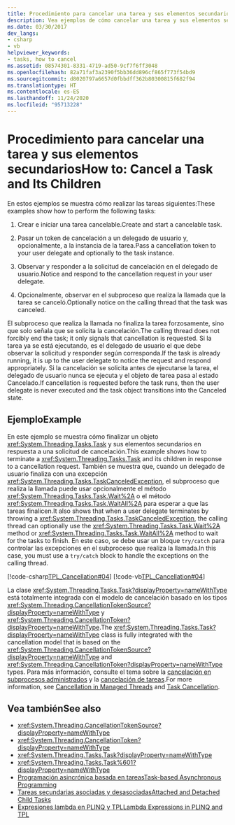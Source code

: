 ```yaml
---
title: Procedimiento para cancelar una tarea y sus elementos secundarios
description: Vea ejemplos de cómo cancelar una tarea y sus elementos secundarios en .NET. En los ejemplos se incluyen los pasos de la creación de tareas cancelables, hasta el aviso de que se canceló la tarea.
ms.date: 03/30/2017
dev_langs:
- csharp
- vb
helpviewer_keywords:
- tasks, how to cancel
ms.assetid: 08574301-8331-4719-ad50-9cf7f6ff3048
ms.openlocfilehash: 82a71faf3a2390f5bb36dd896cf865f773f54bd9
ms.sourcegitcommit: d8020797a6657d0fbbdff362b80300815f682f94
ms.translationtype: HT
ms.contentlocale: es-ES
ms.lasthandoff: 11/24/2020
ms.locfileid: "95713228"
---
```

# <a name="how-to-cancel-a-task-and-its-children"></a><span data-ttu-id="48a10-104">Procedimiento para cancelar una tarea y sus elementos secundarios</span><span class="sxs-lookup"><span data-stu-id="48a10-104">How to: Cancel a Task and Its Children</span></span>

<span data-ttu-id="48a10-105">En estos ejemplos se muestra cómo realizar las tareas siguientes:</span><span class="sxs-lookup"><span data-stu-id="48a10-105">These examples show how to perform the following tasks:</span></span>  
  
1. <span data-ttu-id="48a10-106">Crear e iniciar una tarea cancelable.</span><span class="sxs-lookup"><span data-stu-id="48a10-106">Create and start a cancelable task.</span></span>  
  
2. <span data-ttu-id="48a10-107">Pasar un token de cancelación a un delegado de usuario y, opcionalmente, a la instancia de la tarea.</span><span class="sxs-lookup"><span data-stu-id="48a10-107">Pass a cancellation token to your user delegate and optionally to the task instance.</span></span>  
  
3. <span data-ttu-id="48a10-108">Observar y responder a la solicitud de cancelación en el delegado de usuario.</span><span class="sxs-lookup"><span data-stu-id="48a10-108">Notice and respond to the cancellation request in your user delegate.</span></span>  
  
4. <span data-ttu-id="48a10-109">Opcionalmente, observar en el subproceso que realiza la llamada que la tarea se canceló.</span><span class="sxs-lookup"><span data-stu-id="48a10-109">Optionally notice on the calling thread that the task was canceled.</span></span>  
  
 <span data-ttu-id="48a10-110">El subproceso que realiza la llamada no finaliza la tarea forzosamente, sino que solo señala que se solicita la cancelación.</span><span class="sxs-lookup"><span data-stu-id="48a10-110">The calling thread does not forcibly end the task; it only signals that cancellation is requested.</span></span> <span data-ttu-id="48a10-111">Si la tarea ya se está ejecutando, es el delegado de usuario el que debe observar la solicitud y responder según corresponda.</span><span class="sxs-lookup"><span data-stu-id="48a10-111">If the task is already running, it is up to the user delegate to notice the request and respond appropriately.</span></span> <span data-ttu-id="48a10-112">Si la cancelación se solicita antes de ejecutarse la tarea, el delegado de usuario nunca se ejecuta y el objeto de tarea pasa al estado Cancelado.</span><span class="sxs-lookup"><span data-stu-id="48a10-112">If cancellation is requested before the task runs, then the user delegate is never executed and the task object transitions into the Canceled state.</span></span>  
  
## <a name="example"></a><span data-ttu-id="48a10-113">Ejemplo</span><span class="sxs-lookup"><span data-stu-id="48a10-113">Example</span></span>  

 <span data-ttu-id="48a10-114">En este ejemplo se muestra cómo finalizar un objeto <xref:System.Threading.Tasks.Task> y sus elementos secundarios en respuesta a una solicitud de cancelación.</span><span class="sxs-lookup"><span data-stu-id="48a10-114">This example shows how to terminate a <xref:System.Threading.Tasks.Task> and its children in response to a cancellation request.</span></span> <span data-ttu-id="48a10-115">También se muestra que, cuando un delegado de usuario finaliza con una excepción <xref:System.Threading.Tasks.TaskCanceledException>, el subproceso que realiza la llamada puede usar opcionalmente el método <xref:System.Threading.Tasks.Task.Wait%2A> o el método <xref:System.Threading.Tasks.Task.WaitAll%2A> para esperar a que las tareas finalicen.</span><span class="sxs-lookup"><span data-stu-id="48a10-115">It also shows that when a user delegate terminates by throwing a <xref:System.Threading.Tasks.TaskCanceledException>, the calling thread can optionally use the <xref:System.Threading.Tasks.Task.Wait%2A> method or <xref:System.Threading.Tasks.Task.WaitAll%2A> method to wait for the tasks to finish.</span></span> <span data-ttu-id="48a10-116">En este caso, se debe usar un bloque `try/catch` para controlar las excepciones en el subproceso que realiza la llamada.</span><span class="sxs-lookup"><span data-stu-id="48a10-116">In this case, you must use a `try/catch` block to handle the exceptions on the calling thread.</span></span>  
  
 [!code-csharp[TPL_Cancellation#04](../../../samples/snippets/csharp/VS_Snippets_Misc/tpl_cancellation/cs/cancel1.cs#04)]
 [!code-vb[TPL_Cancellation#04](../../../samples/snippets/visualbasic/VS_Snippets_Misc/tpl_cancellation/vb/cancel1.vb#04)]  
  
 <span data-ttu-id="48a10-117">La clase <xref:System.Threading.Tasks.Task?displayProperty=nameWithType> está totalmente integrada con el modelo de cancelación basado en los tipos <xref:System.Threading.CancellationTokenSource?displayProperty=nameWithType> y <xref:System.Threading.CancellationToken?displayProperty=nameWithType>.</span><span class="sxs-lookup"><span data-stu-id="48a10-117">The <xref:System.Threading.Tasks.Task?displayProperty=nameWithType> class is fully integrated with the cancellation model that is based on the <xref:System.Threading.CancellationTokenSource?displayProperty=nameWithType> and <xref:System.Threading.CancellationToken?displayProperty=nameWithType> types.</span></span> <span data-ttu-id="48a10-118">Para más información, consulte el tema sobre la [cancelación en subprocesos administrados](../threading/cancellation-in-managed-threads.md) y la [cancelación de tareas](task-cancellation.md).</span><span class="sxs-lookup"><span data-stu-id="48a10-118">For more information, see [Cancellation in Managed Threads](../threading/cancellation-in-managed-threads.md) and [Task Cancellation](task-cancellation.md).</span></span>  
  
## <a name="see-also"></a><span data-ttu-id="48a10-119">Vea también</span><span class="sxs-lookup"><span data-stu-id="48a10-119">See also</span></span>

- <xref:System.Threading.CancellationTokenSource?displayProperty=nameWithType>
- <xref:System.Threading.CancellationToken?displayProperty=nameWithType>
- <xref:System.Threading.Tasks.Task?displayProperty=nameWithType>
- <xref:System.Threading.Tasks.Task%601?displayProperty=nameWithType>
- [<span data-ttu-id="48a10-120">Programación asincrónica basada en tareas</span><span class="sxs-lookup"><span data-stu-id="48a10-120">Task-based Asynchronous Programming</span></span>](task-based-asynchronous-programming.md)
- [<span data-ttu-id="48a10-121">Tareas secundarias asociadas y desasociadas</span><span class="sxs-lookup"><span data-stu-id="48a10-121">Attached and Detached Child Tasks</span></span>](attached-and-detached-child-tasks.md)
- [<span data-ttu-id="48a10-122">Expresiones lambda en PLINQ y TPL</span><span class="sxs-lookup"><span data-stu-id="48a10-122">Lambda Expressions in PLINQ and TPL</span></span>](lambda-expressions-in-plinq-and-tpl.md)
